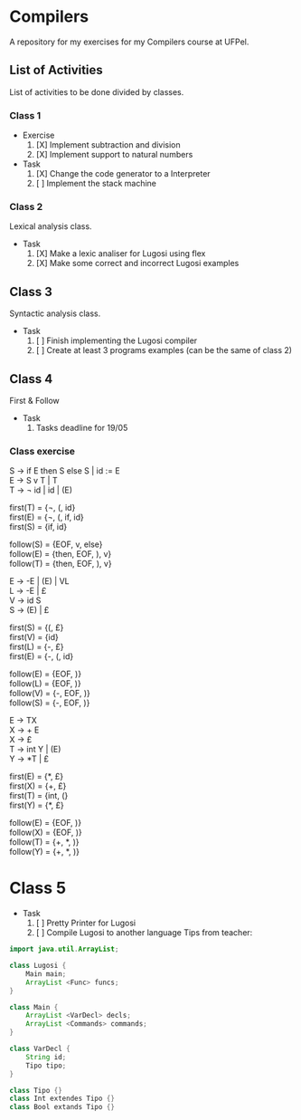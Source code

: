 # Compilers
A repository for my exercises for my Compilers course at UFPel.

## List of Activities
List of activities to be done divided by classes.

### Class 1
- Exercise  
	1. [X] Implement subtraction and division  
	2. [X] Implement support to natural numbers  
- Task  
	1. [X] Change the code generator to a Interpreter  
	2. [ ] Implement the stack machine  

### Class 2
Lexical analysis class.
- Task  
	1. [X] Make a lexic analiser for Lugosi using flex  
	2. [X] Make some correct and incorrect Lugosi examples  

## Class 3
Syntactic analysis class.  
-  Task  
	1. [ ] Finish implementing the Lugosi compiler  
	2. [ ] Create at least 3 programs examples (can be the same of class 2)  

## Class 4
First & Follow
- Task
	1. Tasks deadline for 19/05
### Class exercise
S -> if E then S else S | id := E  
E -> S v T | T  
T -> ¬ id | id | (E)  

first(T) = {¬, (, id}  
first(E) = {¬, (, if, id}  
first(S) = {if, id}  

follow(S) = {EOF, v, else}  
follow(E) = {then, EOF, ), v}  
follow(T) = {then, EOF, ), v}  

E -> -E | (E) | VL  
L -> -E | £  
V -> id S  
S -> (E) | £  

first(S) = {(, £}  
first(V) = {id}  
first(L) = {-, £}  
first(E) = {-, (, id}  

follow(E) = {EOF, )}  
follow(L) = {EOF, )}  
follow(V) = {-, EOF, )}  
follow(S) = {-, EOF, )}  

E -> TX  
X -> + E  
X -> £  
T -> int Y | (E)  
Y -> \*T | £  

first(E) = {\*, £}  
first(X) = {+, £}  
first(T) = {int, (}  
first(Y) = {\*, £}  

follow(E) = {EOF, )}  
follow(X) = {EOF, )}  
follow(T) = {+, \*, )}  
follow(Y) = {+, \*, )}  

# Class 5
-  Task
	1. [ ] Pretty Printer for Lugosi
	2. [ ] Compile Lugosi to another language
Tips from teacher:
``` Java
import java.util.ArrayList;

class Lugosi {
	Main main;
	ArrayList <Func> funcs;
}

class Main {
	ArrayList <VarDecl> decls;
	ArrayList <Commands> commands;
}

class VarDecl {
	String id;
	Tipo tipo;
}

class Tipo {}
class Int extendes Tipo {}
class Bool extands Tipo {}
```
